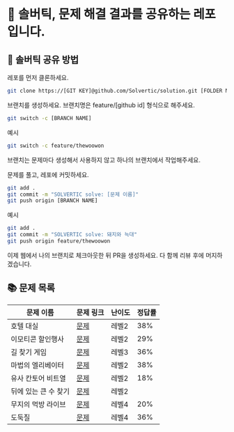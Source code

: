 # 🌈 솔버틱, 문제 해결 결과를 공유하는 레포입니다.

## 👻 솔버틱 공유 방법

레포를 먼저 클론하세요.

```bash
git clone https://[GIT KEY]@github.com/Solvertic/solution.git [FOLDER NAME]
```

브랜치를 생성하세요.
브랜치명은 feature/[github id] 형식으로 해주세요.

```bash
git switch -c [BRANCH NAME]
```

예시

```bash
git switch -c feature/thewoowon
```

브랜치는 문제마다 생성해서 사용하지 않고 하나의 브랜치에서 작업해주세요.

문제를 풀고, 레포에 커밋하세요.

```bash
git add .
git commit -m "SOLVERTIC solve: [문제 이름]"
git push origin [BRANCH NAME]
```

예시

```bash
git add .
git commit -m "SOLVERTIC solve: 돼지와 늑대"
git push origin feature/thewoowon
```

이제 웹에서 나의 브랜치로 체크아웃한 뒤 PR을 생성하세요.
다 함께 리뷰 후에 머지하겠습니다.

## 📚 문제 목록

| 문제 이름 | 문제 링크 | 난이도 | 정답률 |
| --- | --- | --- | --- |
|호텔 대실| [문제](https://school.programmers.co.kr/learn/courses/30/lessons/155651) | 레벨2| 38% |
|이모티콘 할인행사| [문제](https://school.programmers.co.kr/learn/courses/30/lessons/150368) | 레벨2| 29% |
|길 찾기 게임| [문제](https://school.programmers.co.kr/learn/courses/30/lessons/42892) | 레벨3| 36% |
|마법의 엘리베이터| [문제](https://school.programmers.co.kr/learn/courses/30/lessons/148653) | 레벨2| 38% |
|유사 칸토어 비트열| [문제](https://school.programmers.co.kr/learn/courses/30/lessons/148652) | 레벨2| 18% |
|뒤에 있는 큰 수 찾기| [문제](https://school.programmers.co.kr/learn/courses/30/lessons/154539) | 레벨2|  |
|무지의 먹방 라이브| [문제](https://school.programmers.co.kr/learn/courses/30/lessons/42891) | 레벨4| 20% |
|도둑질| [문제](https://school.programmers.co.kr/learn/courses/30/lessons/42897) | 레벨4| 36% |
